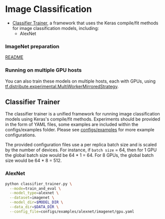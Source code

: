 # Image Classification

* [Classifier Trainer](#classifier-trainer), a framework that uses the Keras
compile/fit methods for image classification models, including:
  * AlexNet

### ImageNet preparation

[README](./imagenet/README.md)

### Running on multiple GPU hosts

You can also train these models on multiple hosts, each with GPUs, using
[tf.distribute.experimental.MultiWorkerMirroredStrategy](https://www.tensorflow.org/api_docs/python/tf/distribute/experimental/MultiWorkerMirroredStrategy).

## Classifier Trainer

The classifier trainer is a unified framework for running image classification
models using Keras's compile/fit methods. Experiments should be provided in the
form of YAML files, some examples are included within the configs/examples
folder. Please see [configs/examples](./configs/examples) for more example
configurations.

The provided configuration files use a per replica batch size and is scaled
by the number of devices. For instance, if `batch size` = 64, then for 1 GPU
the global batch size would be 64 * 1 = 64. For 8 GPUs, the global batch size
would be 64 * 8 = 512.

### AlexNet

```bash
python classifier_trainer.py \
  --mode=train_and_eval \
  --model_type=alexnet \
  --dataset=imagenet \
  --model_dir=$MODEL_DIR \
  --data_dir=$DATA_DIR \
  --config_file=configs/examples/alexnet/imagenet/gpu.yaml
```

